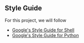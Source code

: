 ## Style Guide
For this project, we will follow 

* [Google's Style Guide for Shell](https://google.github.io/styleguide/shell.xml)
* [Google's Style Guide for Python](https://github.com/google/styleguide/blob/gh-pages/pyguide.md)
